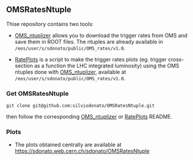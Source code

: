## OMSRatesNtuple
Thise repository contains two tools:

- [OMS_ntuplizer](https://github.com/silviodonato/OMSRatesNtuple/tree/main/OMS_ntuplizer) allows you to download the trigger rates from OMS and save them in ROOT files. The ntuples are already available in `/eos/user/s/sdonato/public/OMS_rates/v1.0`.

- [RatePlots](https://github.com/silviodonato/OMSRatesNtuple/tree/main/RatePlots) is a script to make the trigger rates plots (eg. trigger cross-section as a function the LHC integrated luminosity) using the OMS ntuples done with [OMS_ntuplizer](https://github.com/silviodonato/OMSRatesNtuple/tree/main/OMS_ntuplizer), available at `/eos/user/s/sdonato/public/OMS_rates/v1.0`.

### Get OMSRatesNtuple

```
git clone git@github.com:silviodonato/OMSRatesNtuple.git
```
then follow the corresponding [OMS_ntuplizer](https://github.com/silviodonato/OMSRatesNtuple/blob/main/OMS_ntuplizer/README.md) or [RatePlots](https://github.com/silviodonato/OMSRatesNtuple/blob/main/RatePlots/README.md) README.

### Plots

- The plots obtained centrally are available at https://sdonato.web.cern.ch/sdonato/OMSRatesNtuple

